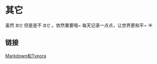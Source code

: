 # 其它

虽然 ``其它`` 但是是不 ``其它`` 。依然重要哦~ 每天记录一点点，让世界更和平~ ☀



## 链接

[Markdown和Typora](MarkDown_and_Typora.md)

